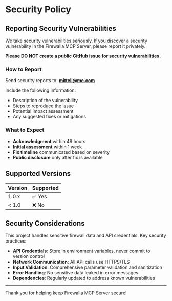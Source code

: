 # Security Policy

## Reporting Security Vulnerabilities

We take security vulnerabilities seriously. If you discover a security vulnerability in the Firewalla MCP Server, please report it privately.

**Please DO NOT create a public GitHub issue for security vulnerabilities.**

### How to Report

Send security reports to: **mittell@me.com**

Include the following information:
- Description of the vulnerability
- Steps to reproduce the issue
- Potential impact assessment
- Any suggested fixes or mitigations

### What to Expect

- **Acknowledgment** within 48 hours
- **Initial assessment** within 1 week
- **Fix timeline** communicated based on severity
- **Public disclosure** only after fix is available

## Supported Versions

| Version | Supported          |
| ------- | ------------------ |
| 1.0.x   | ✅ Yes             |
| < 1.0   | ❌ No              |

## Security Considerations

This project handles sensitive firewall data and API credentials. Key security practices:

- **API Credentials**: Store in environment variables, never commit to version control
- **Network Communication**: All API calls use HTTPS/TLS
- **Input Validation**: Comprehensive parameter validation and sanitization  
- **Error Handling**: No sensitive data leaked in error messages
- **Dependencies**: Regularly updated to address known vulnerabilities

---

Thank you for helping keep Firewalla MCP Server secure!